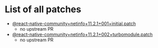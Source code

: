 # List of all patches

- [@react-native-community+netinfo+11.2.1+001+initial.patch](@react-native-community+netinfo+11.2.1+001+initial.patch)
    - no upstream PR
- [@react-native-community+netinfo+11.2.1+002+turbomodule.patch](@react-native-community+netinfo+11.2.1+002+turbomodule.patch)
    - no upstream PR
